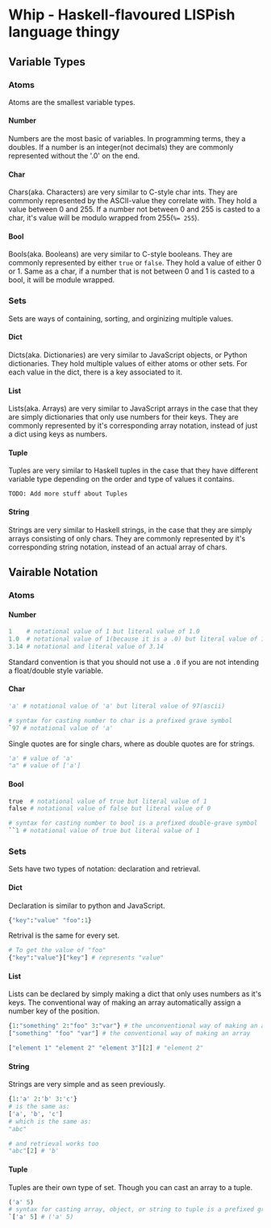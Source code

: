 Whip - Haskell-flavoured LISPish language thingy
================================================

Variable Types
--------------

### Atoms
Atoms are the smallest variable types.

#### Number
Numbers are the most basic of variables. In programming terms, they a doubles. If a number is an integer(not decimals) they are commonly represented without the '.0' on the end.

#### Char
Chars(aka. Characters) are very similar to C-style char ints. They are commonly represented by the ASCII-value they correlate with. They hold a value between 0 and 255. If a number not between 0 and 255 is casted to a char, it's value will be modulo wrapped from 255(`%= 255`).

#### Bool
Bools(aka. Booleans) are very similar to C-style booleans. They are commonly represented by either `true` or `false`. They hold a value of either 0 or 1. Same as a char, if a number that is not between 0 and 1 is casted to a bool, it will be module wrapped.

### Sets
Sets are ways of containing, sorting, and orginizing multiple values.

#### Dict
Dicts(aka. Dictionaries) are very similar to JavaScript objects, or Python dictionaries. They hold multiple values of either atoms or other sets. For each value in the dict, there is a key associated to it.

#### List
Lists(aka. Arrays) are very similar to JavaScript arrays in the case that they are simply dictionaries that only use numbers for their keys. They are commonly represented by it's corresponding array notation, instead of just a dict using keys as numbers.

#### Tuple
Tuples are very similar to Haskell tuples in the case that they have different variable type depending on the order and type of values it contains.

`TODO: Add more stuff about Tuples`

#### String
Strings are very similar to Haskell strings, in the case that they are simply arrays consisting of only chars. They are commonly represented by it's corresponding string notation, instead of an actual array of chars.

Vairable Notation
-----------------

### Atoms

#### Number
``` python
1    # notational value of 1 but literal value of 1.0
1.0  # notational value of 1(because it is a .0) but literal value of 1.0
3.14 # notational and literal value of 3.14
```

Standard convention is that you should not use a `.0` if you are not intending a float/double style variable.

#### Char
``` python
'a' # notational value of 'a' but literal value of 97(ascii)

# syntax for casting number to char is a prefixed grave symbol
`97 # notational value of 'a'
```

Single quotes are for single chars, where as double quotes are for strings.

``` python
'a' # value of 'a'
"a" # value of ['a']
```

#### Bool
``` python
true  # notational value of true but literal value of 1
false # notational value of false but literal value of 0

# syntax for casting number to bool is a prefixed double-grave symbol
``1 # notational value of true but literal value of 1
```

### Sets
Sets have two types of notation: declaration and retrieval.

#### Dict
Declaration is similar to python and JavaScript.
``` python
{"key":"value" "foo":1}
```

Retrival is the same for every set.
``` python
# To get the value of "foo"
{"key":"value"}["key"] # represents "value"
```

#### List
Lists can be declared by simply making a dict that only uses numbers as it's keys.
The conventional way of making an array automatically assign a number key of the position.
``` python
{1:"something" 2:"foo" 3:"var"} # the unconventional way of making an array.
["something" "foo" "var"] # the conventional way of making an array

["element 1" "element 2" "element 3"][2] # "element 2"
```

#### String
Strings are very simple and as seen previously.
``` python
{1:'a' 2:'b' 3:'c'}
# is the same as:
['a', 'b', 'c']
# which is the same as:
"abc"

# and retrieval works too
"abc"[2] # 'b'
```

#### Tuple
Tuples are their own type of set. Though you can cast an array to a tuple.
``` python
('a' 5)
# syntax for casting array, object, or string to tuple is a prefixed grave symbol; like for chars and bools
`['a' 5] # ('a' 5)
```
